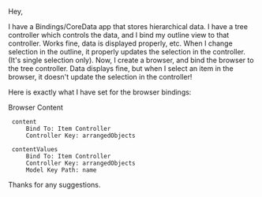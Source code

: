 Hey,

I have a Bindings/CoreData app that stores hierarchical data.  I have a tree controller which controls the data, and I bind my outline view to that controller.  Works fine, data is displayed properly, etc.  When I change selection in the outline, it properly updates the selection in the controller. (It's single selection only).  Now, I create a browser, and bind the browser to the tree controller.  Data displays fine, but when I select an item in the browser, it doesn't update the selection in the controller!

Here is exactly what I have set for the browser bindings:

Browser Content

    
     content
         Bind To: Item Controller
         Controller Key: arrangedObjects

     contentValues
         Bind To: Item Controller
         Controller Key: arrangedObjects
         Model Key Path: name



Thanks for any suggestions.
